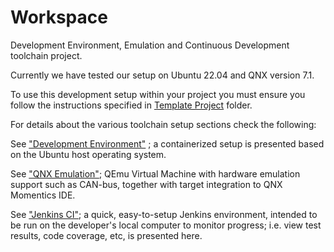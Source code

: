 # Workspace

Development Environment, Emulation and Continuous Development toolchain project.

Currently we have tested our setup on Ubuntu 22.04 and QNX version 7.1.

To use this development setup within your project you must ensure you follow the
instructions specified in [Template Project](template-project/) folder.

For details about the various toolchain setup sections check the following:

See ["Development Environment"](dev/) ; a containerized setup is presented
based on the Ubuntu host operating system.

See ["QNX Emulation"](emulation/qnx710); QEmu Virtual Machine with hardware
emulation support such as CAN-bus, together with target integration to QNX
Momentics IDE.

See ["Jenkins CI"](ci/jenkins/); a quick, easy-to-setup Jenkins environment,
intended to be run on the developer's local computer to monitor progress; i.e.
view test results, code coverage, etc, is presented here.

